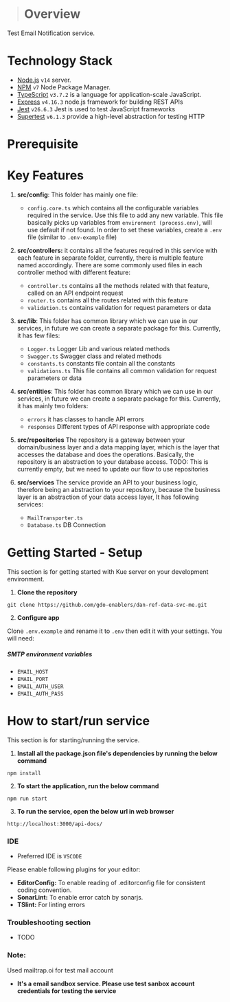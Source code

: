 > # Overview

Test Email Notification service.

# Technology Stack

- [Node.js](https://nodejs.org) `v14` server.
- [NPM](https://docs.npmjs.com) `v7` Node Package Manager.
- [TypeScript](https://www.typescriptlang.org/docs/home.html) `v3.7.2` is a language for application-scale JavaScript.
- [Express](https://expressjs.com/) `v4.16.3` node.js framework for building REST APIs
- [Jest](https://jestjs.io/docs/en/getting-started) `v26.6.3` Jest is used to test JavaScript frameworks
- [Supertest](https://www.npmjs.com/package/supertest) `v6.1.3` provide a high-level abstraction for testing HTTP

# Prerequisite


# Key Features

1. **src/config**:
   This folder has mainly one file:
   - `config.core.ts` which contains all the configurable variables required in the service. Use this file to add any new variable. This file basically picks up variables from `environment (process.env)`, will use default if not found. In order to set these variables, create a `.env` file (similar to `.env-example` file)
2. **src/controllers:** it contains all the features required in this service with each feature in separate folder, currently, there is multiple feature named accordingly.
   There are some commonly used files in each controller method with different feature:
   - `controller.ts` contains all the methods related with that feature, called on an API endpoint request
   - `router.ts` contains all the routes related with this feature
   - `validation.ts` contains validation for request parameters or data
3. **src/lib**:
   This folder has common library which we can use in our services, in future we can create a separate package for this. Currently, it has few files:

   - `Logger.ts` Logger Lib and various related methods
   - `Swagger.ts` Swagger class and related methods
   - `constants.ts` constants file contain all the constants
   - `validations.ts` This file contains all common validation for request parameters or data

4. **src/entities**:
   This folder has common library which we can use in our services, in future we can create a separate package for this. Currently, it has mainly two folders:
   - `errors` it has classes to handle API errors
   - `responses` Different types of API response with appropriate code
5. **src/repositories** The repository is a gateway between your domain/business layer and a data mapping layer, which is the layer that accesses the database and does the operations. Basically, the repository is an abstraction to your database access. TODO: This is currently empty, but we need to update our flow to use repositories
6. **src/services** The service provide an API to your business logic, therefore being an abstraction to your repository, because the business layer is an abstraction of your data access layer, It has following services:
   - `MailTransporter.ts`
   - `Database.ts` DB Connection

# Getting Started - Setup

This section is for getting started with Kue server on your development environment.

1. **Clone the repository**

```
git clone https://github.com/gdo-enablers/dan-ref-data-svc-me.git
```

2. **Configure app**

Clone `.env.example` and rename it to `.env` then edit it with your settings. You will need:

##### SMTP environment variables

- `EMAIL_HOST`
- `EMAIL_PORT`
- `EMAIL_AUTH_USER`
- `EMAIL_AUTH_PASS`

# How to start/run service

This section is for starting/running the service.

1. **Install all the package.json file's dependencies by running the below command**

```
npm install
```

2. **To start the application, run the below command**

```
npm run start
```

3. **To run the service, open the below url in web browser**

```
http://localhost:3000/api-docs/
```

### IDE

- Preferred IDE is `VSCODE`

Please enable following plugins for your editor:

- **EditorConfig:** To enable reading of .editorconfig file for consistent coding convention.
- **SonarLint:** To enable error catch by sonarjs.
- **TSlint:** For linting errors

### Troubleshooting section

- TODO

### Note:
Used mailtrap.oi for test mail account
 
- **It's a email sandbox service. Please use test sanbox account credentials for testing the service**